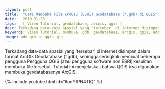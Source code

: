 ```yaml
---
layout: post
title:  "Cara Membuka File ArcGIS (ESRI) Geodatabase (*.gdb) di QGIS"
date:   2018-01-26
tags:   [ Video Tutorial, geodatabase, arcgis, qgis ]
desc: Terkadang data-data spasial yang 'tersebar' di internet disimpan dalam format ArcGIS Geodatabase (*.gdb), sehingga seringkali membuat beberapa pengguna Pengguna QGIS (atau pengguna software non ESRI) kesulitan membuka file tersebut.
keywords: Video Tutorial, membuka, gdb, geodatabase, arcgis, qgis, add data, open layers
image: add-gdb-to-qgis.jpg
---
```


<p class="intro"><span class="dropcap">T</span>erkadang data-data spasial yang 'tersebar' di internet disimpan dalam format ArcGIS Geodatabase (*.gdb), sehingga seringkali membuat beberapa pengguna Pengguna QGIS (atau pengguna software non ESRI) kesulitan membuka file tersebut. Tutorial ini menjelaskan bahwa QGIS bisa digunakan membuka geodatabasenya ArcGIS.</p>

{% include youtube.html id="6odYfPN4TIQ" %}
